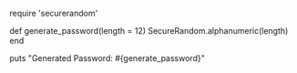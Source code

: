 require 'securerandom'

def generate_password(length = 12)
  SecureRandom.alphanumeric(length)
end

puts "Generated Password: #{generate_password}"

